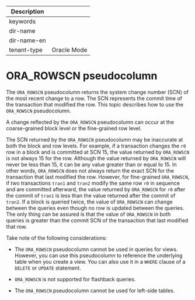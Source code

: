 | Description   |                 |
|---------------|-----------------|
| keywords      |                 |
| dir-name      |                 |
| dir-name-en   |                 |
| tenant-type   | Oracle Mode     |

# ORA_ROWSCN pseudocolumn

The `ORA_ROWSCN` pseudocolumn returns the system change number (SCN) of the most recent change to a row. The SCN represents the commit time of the transaction that modified the row. This topic describes how to use the `ORA_ROWSCN` pseudocolumn.

A change reflected by the `ORA_ROWSCN` pseudocolumn can occur at the coarse-grained block level or the fine-grained row level.

The SCN returned by the `ORA_ROWSCN` pseudocolumn may be inaccurate at both the block and row levels. For example, if a transaction changes the `r0` row in a block and is committed at SCN 15, the value returned by `ORA_ROWSCN` is not always 15 for the row. Although the value returned by `ORA_ROWSCN` will never be less than 15, it can be any value greater than or equal to 15. In other words, `ORA_ROWSCN` does not always return the exact SCN for the transaction that last modified the row. However, for fine-grained `ORA_ROWSCN`, if two transactions `tran1` and `tran2` modify the same row `r0` in sequence and are committed afterward, the value returned by `ORA_ROWSCN` for `r0` after the commit of `tran1` is less than the value returned after the commit of `tran2`. If a block is queried twice, the value of `ORA_ROWSCN` can change between the queries even though no row is updated between the queries. The only thing can be assured is that the value of `ORA_ROWSCN` in both queries is greater than the commit SCN of the transaction that last modified that row.

Take note of the following considerations:

* The `ORA_ROWSCN` pseudocolumn cannot be used in queries for views. However, you can use this pseudocolumn to reference the underlying table when you create a view. You can also use it in a `WHERE` clause of a `DELETE` or `UPDATE` statement.

* `ORA_ROWSCN` is not supported for flashback queries.

* The `ORA_ROWSCN` pseudocolumn cannot be used for left-side tables.
